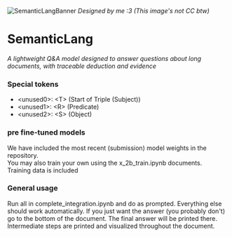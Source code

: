 ![SemanticLangBanner](https://res.cloudinary.com/dn3o5dlna/image/upload/v1726419733/banners/SemanticLangPoster.png)
_Designed by me :3 (This image's not CC btw)_
# SemanticLang
_A lightweight Q&A model designed to answer questions about long documents, with traceable deduction and evidence_

### Special tokens
- \<unused0>: \<T> (Start of Triple (Subject))
- \<unused1>: \<R> (Predicate)
- \<unused2>: \<S> (Object)

### pre fine-tuned models
We have included the most recent (submission) model weights in the repository.  
You may also train your own using the x_2b_train.ipynb documents.  
Training data is included

### General usage
Run all in complete_integration.ipynb and do as prompted. Everything else should work automatically. If you just want the answer (you probably don't) go to the bottom of the document. The final answer will be printed there.  
Intermediate steps are printed and visualized throughout the document.
